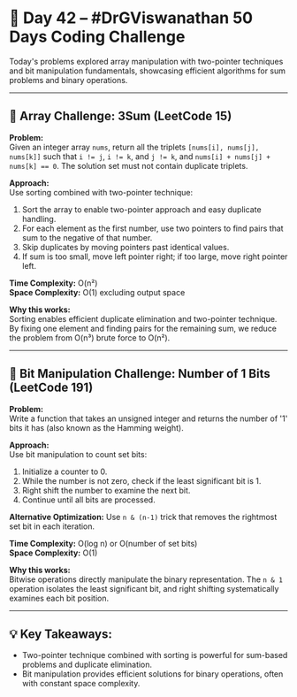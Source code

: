 # 🚀 Day 42 – #DrGViswanathan 50 Days Coding Challenge

Today's problems explored array manipulation with two-pointer techniques and bit manipulation fundamentals, showcasing efficient algorithms for sum problems and binary operations.

---

## 💫 Array Challenge: 3Sum (LeetCode 15)

**Problem:**  
Given an integer array `nums`, return all the triplets `[nums[i], nums[j], nums[k]]` such that `i != j`, `i != k`, and `j != k`, and `nums[i] + nums[j] + nums[k] == 0`. The solution set must not contain duplicate triplets.

**Approach:**  
Use sorting combined with two-pointer technique:
1. Sort the array to enable two-pointer approach and easy duplicate handling.
2. For each element as the first number, use two pointers to find pairs that sum to the negative of that number.
3. Skip duplicates by moving pointers past identical values.
4. If sum is too small, move left pointer right; if too large, move right pointer left.

**Time Complexity:** O(n²)  
**Space Complexity:** O(1) excluding output space

**Why this works:**  
Sorting enables efficient duplicate elimination and two-pointer technique. By fixing one element and finding pairs for the remaining sum, we reduce the problem from O(n³) brute force to O(n²).

---

## 💫 Bit Manipulation Challenge: Number of 1 Bits (LeetCode 191)

**Problem:**  
Write a function that takes an unsigned integer and returns the number of '1' bits it has (also known as the Hamming weight).

**Approach:**  
Use bit manipulation to count set bits:
1. Initialize a counter to 0.
2. While the number is not zero, check if the least significant bit is 1.
3. Right shift the number to examine the next bit.
4. Continue until all bits are processed.

**Alternative Optimization:** Use `n & (n-1)` trick that removes the rightmost set bit in each iteration.

**Time Complexity:** O(log n) or O(number of set bits)  
**Space Complexity:** O(1)

**Why this works:**  
Bitwise operations directly manipulate the binary representation. The `n & 1` operation isolates the least significant bit, and right shifting systematically examines each bit position.

---

## 💡 Key Takeaways:
- Two-pointer technique combined with sorting is powerful for sum-based problems and duplicate elimination.
- Bit manipulation provides efficient solutions for binary operations, often with constant space complexity.
